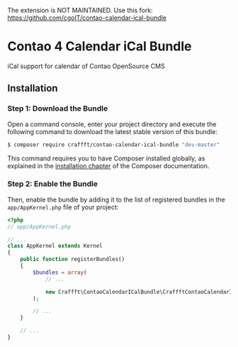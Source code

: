 The extension is NOT MAINTAINED.
Use this fork: https://github.com/cgoIT/contao-calendar-ical-bundle

Contao 4 Calendar iCal Bundle
=======================

iCal support for calendar of Contao OpenSource CMS

Installation
------------

### Step 1: Download the Bundle

Open a command console, enter your project directory and execute the
following command to download the latest stable version of this bundle:

```bash
$ composer require craffft/contao-calendar-ical-bundle "dev-master"
```

This command requires you to have Composer installed globally, as explained
in the [installation chapter](https://getcomposer.org/doc/00-intro.md)
of the Composer documentation.

### Step 2: Enable the Bundle

Then, enable the bundle by adding it to the list of registered bundles
in the `app/AppKernel.php` file of your project:

```php
<?php
// app/AppKernel.php

// ...
class AppKernel extends Kernel
{
    public function registerBundles()
    {
        $bundles = array(
            // ...

            new Craffft\ContaoCalendarICalBundle\CraffftContaoCalendarICalBundle(),
        );

        // ...
    }

    // ...
}
```
